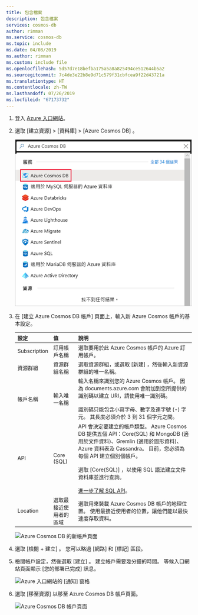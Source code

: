 ```yaml
---
title: 包含檔案
description: 包含檔案
services: cosmos-db
author: rimman
ms.service: cosmos-db
ms.topic: include
ms.date: 04/08/2019
ms.author: rimman
ms.custom: include file
ms.openlocfilehash: 5d57d7e18befba175a5a8a825494ce512644b5a2
ms.sourcegitcommit: 7c4de3e22b8e9d71c579f31cbfcea9f22d43721a
ms.translationtype: HT
ms.contentlocale: zh-TW
ms.lasthandoff: 07/26/2019
ms.locfileid: "67173732"
---
```

1. 登入 [Azure 入口網站](https://portal.azure.com/)。
1. 選取 [建立資源]   > [資料庫]   > [Azure Cosmos DB]  。
   
   ![Azure 入口網站資料庫窗格](./media/cosmos-db-create-dbaccount/create-nosql-db-databases-json-tutorial-1.png)

1. 在 [建立 Azure Cosmos DB 帳戶]  頁面上，輸入新 Azure Cosmos 帳戶的基本設定。 
 
    |設定|值|說明 |
    |---|---|---|
    |Subscription|訂用帳戶名稱|選取要用於此 Azure Cosmos 帳戶的 Azure 訂用帳戶。 |
    |資源群組|資源群組名稱|選取資源群組，或選取 [新建]  ，然後輸入新資源群組的唯一名稱。 |
    | 帳戶名稱|輸入唯一名稱|輸入名稱來識別您的 Azure Cosmos 帳戶。 因為 documents.azure.com  會附加到您所提供的識別碼以建立 URI，請使用唯一識別碼。<br><br>識別碼只能包含小寫字母、數字及連字號 (-) 字元。 其長度必須介於 3 到 31 個字元之間。|
    | API|Core (SQL)|API 會決定要建立的帳戶類型。 Azure Cosmos DB 提供五個 API：Core(SQL) 和 MongoDB (適用於文件資料)、Gremlin (適用於圖形資料)、Azure 資料表及 Cassandra。 目前，您必須為每個 API 建立個別個帳戶。 <br><br>選取 [Core(SQL)]  ，以使用 SQL 語法建立文件資料庫並進行查詢。 <br><br>[進一步了解 SQL API](../articles/cosmos-db/documentdb-introduction.md)。|
    | Location|選取最接近使用者的區域|選取用來裝載 Azure Cosmos DB 帳戶的地理位置。 使用最接近使用者的位置，讓他們能以最快速度存取資料。|
   
   ![Azure Cosmos DB 的新帳戶頁面](./media/cosmos-db-create-dbaccount/azure-cosmos-db-create-new-account.png)

1. 選取 [檢閱 + 建立]  。 您可以略過 [網路]  和 [標記]  區段。 

1. 檢閱帳戶設定，然後選取 [建立]  。 建立帳戶需要幾分鐘的時間。 等候入口網站頁面顯示 [您的部署已完成]  訊息。 

    ![Azure 入口網站的 [通知] 窗格](./media/cosmos-db-create-dbaccount/azure-cosmos-db-account-created.png)

1. 選取 [移至資源]  以移至 Azure Cosmos DB 帳戶頁面。 

    ![Azure Cosmos DB 帳戶頁面](./media/cosmos-db-create-dbaccount/azure-cosmos-db-account-created-2.png)
